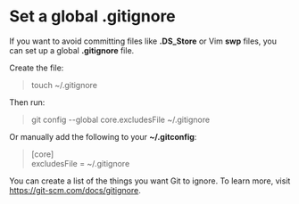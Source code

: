 # Set a global .gitignore

If you want to avoid committing files like __.DS_Store__ or Vim __swp__ files, you can set up a global __.gitignore__ file.

Create the file:

>touch ~/.gitignore  

Then run:

>git config --global core.excludesFile ~/.gitignore  

Or manually add the following to your __~/.gitconfig__:

>[core]  
> excludesFile = ~/.gitignore  

You can create a list of the things you want Git to ignore. To learn more, visit https://git-scm.com/docs/gitignore.